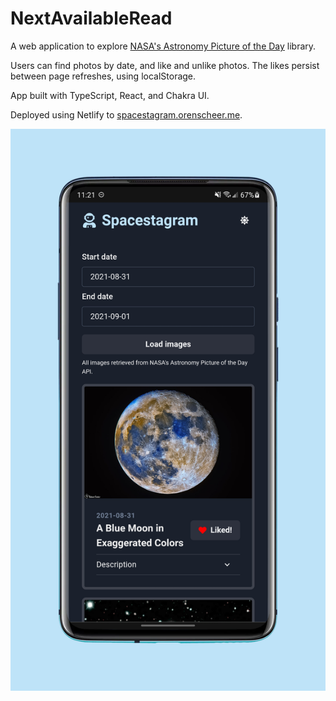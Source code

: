 # NextAvailableRead
A web application to explore [NASA's Astronomy Picture of the Day](https://api.nasa.gov/#apod) library.

Users can find photos by date, and like and unlike photos. The likes persist between page refreshes, using localStorage.

App built with TypeScript, React, and Chakra UI.

Deployed using Netlify to [spacestagram.orenscheer.me](https://spacestagram.orenscheer.me).

<img src="images/Mobile-screenshot.png">
